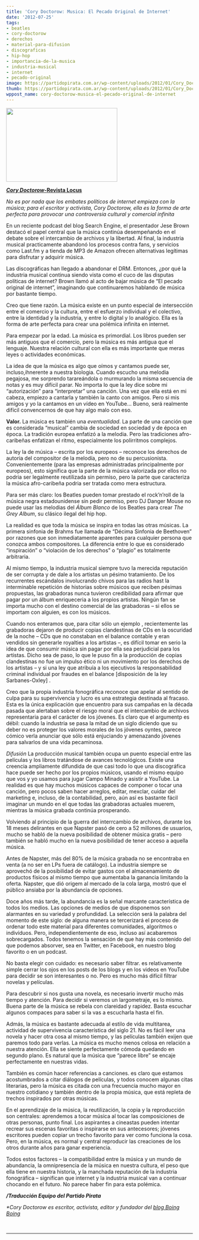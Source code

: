```yaml
---
title: 'Cory Doctorow: Musica: El Pecado Original de Internet'
date: '2012-07-25'
tags:
- beatles
- cory-doctorow
- derechos
- material-para-difusion
- discograficas
- hip-hop
- importancia-de-la-musica
- industria-musical
- internet
- pecado-original
image: https://partidopirata.com.ar/wp-content/uploads/2012/01/Cory_Doctorow_in_Borough_Market.jpg
thumb: https://partidopirata.com.ar/wp-content/uploads/2012/01/Cory_Doctorow_in_Borough_Market-150x150.jpg
wppost_name: cory-doctorow-musica-el-pecado-original-de-internet
---
```


<a href="https://partidopirata.com.ar/wp-content/uploads/2012/01/Cory_Doctorow_in_Borough_Market.jpg"><img class="size-medium wp-image-2704 alignright" title="Cory_Doctorow_in_Borough_Market" src="https://partidopirata.com.ar/wp-content/uploads/2012/01/Cory_Doctorow_in_Borough_Market-300x199.jpg" alt="" width="300" height="199" /></a>

<strong><a href="http://www.locusmag.com/Perspectives/2012/07/cory-doctorow-music-the-internets-original-sin/" target="_blank"><em><strong> Cory Doctorow-</strong></em>Revista Locus</a></strong>

<em>No es por nada que los embates políticos de internet empieza con la música; para el escritor y activista, Cory Doctorow, ella es la forma de arte perfecta para provocar una controversia cultural y comercial infinita</em>

En un reciente podcast del blog Search Engine, el presentador Jese Brown destacó el papel central que la música continúa desempeñando en el debate sobre el intercambio de archivos y la libertad. Al final, la industria musical practicamente abandonó los procesos contra fans, y servicios como Last.fm y a tienda de MP3 de Amazon ofrecen alternativas legítimas para disfrutar y adquirir música.

Las discográficas han llegado a abandonar el DRM. Entonces, ¿por qué la industria musical continua siendo vista como el cuco de las disputas políticas de internet? Brown llamó al acto de bajar música de “El pecado original de internet”, imaginando que continuaremos hablando de música por bastante tiempo.

Creo que tiene razón. La música existe en un punto especial de intersección entre el comercio y la cultura, entre el esfuerzo individual y el colectivo, entre la identidad y la industria, y entre lo digital y lo analógico. Ella es la forma de arte perfecta para crear una polémica infinita en internet.

Para empezar por la edad. La música es primordial. Los libros pueden ser más antiguos que el comercio, pero la música es más antigua que el lenguaje. Nuestra relación cultural con ella es más importante que meras leyes o actividades económicas.

La idea de que la música es algo que oímos y cantamos puede ser, incluso,ihnerente a nuestra biologia. Cuando escucho una melodia pegajosa, me sorprendo tarareándola o murmurando la misma secuencia de notas y es muy difícil parar. No importa lo que la ley dice sobre mi “autorización” para “interpretar” una canción. Una vez que ella está en mi cabeza, empiezo a cantarla y también la canto con amigos. Pero si mis amigos y yo la cantamos en un vídeo en YouTube… Bueno, será realmente difícil convencernos de que hay algo malo con eso.

<strong>Valor.</strong> La música es también una <em>eventualidad</em>. La parte de una canción que es considerada “musical” cambia de sociedad en sociedad y de época en época. La tradición europea enfatizó a la melodia. Pero las tradiciones afro-caribeñas enfatizan el ritmo, especialmente los polirritmos complejos.

La ley la de música – escrita por los europeos – reconoce los derechos de autoria del compositor de la melodía, pero no de su percusionista. Convenientemente (para las empresas administradas principalmente por europeos), esto significa que la parte de la música valorizada por ellos no podria ser legalmente reutilizada sin permiso, pero la parte que caracteriza la música afro-caribeña podria ser tratada como mera estructura.

Para ser más claro: los Beatles pueden tomar prestado el rock’n’roll de la música negra estadounidense sin pedir permiso, pero DJ Danger Mouse no puede usar las melodias del <em>Álbum Blanco</em> de los Beatles para crear <em>The Grey Album</em>, su clásico ilegal del hip hop.

La realidad es que toda la música se inspira en todas las otras músicas. La primera sinfonia de Brahms fue llamada de “Décima Sinfonia de Beethoven” por razones que son inmediatamente aparentes para cualquier persona que conozca ambos compositores. La diferencia entre lo que es considerado “inspiración” o “violación de los derechos” o “plagio” es totalmente arbitraria.

Al mismo tiempo, la industria musical siempre tuvo la merecida reputación de ser corrupta y de dale a los artistas un pésimo tratamiento. De los recurrentes escándalos involucrando chivos para las radios hast la interminable repetición de historias sobre músicos que reciben pésimas propuestas, las grabadoras nunca tuvieron credibilidad para afirmar que pagar por un álbum enriqueceria a los propios artistas. Ningún fan se importa mucho con el destino comercial de las grabadoras – si ellos se importam con alguien, es con los músicos.

Cuando nos enteramos que, para citar sólo un ejemplo , recientemente las grabadoras dejaron de producir copias clandestinas de CDs en la oscuridad de la noche – CDs que no constaban en el balance contable y eran vendidos sin generarle royalties a los artistas –, es difícil tomar en serio la idea de que consumir música sin pagar por ella sea perjudicial para los artistas. Dicho sea de paso, lo que le puso fin a la producción de copias clandestinas no fue un impulso ético ni un movimiento por los derechos de los artistas – y si una ley que atribuía a los ejecutivos la responsabilidad criminal individual por fraudes en el balance [disposición de la ley Sarbanes-Oxley] .

Creo que la propia industria fonográfica reconoce que apelar al sentido de culpa para su supervivencia y lucro es una estrategia destinada al fracaso. Esta es la única explicación que encuentro para sus campañas en la década pasada que alertaban sobre el riesgo moral que el intercambio de archivos representaria para el carácter de los jóvenes. Es claro que el argumentp es débil: cuando la industria se pasa la mitad de un siglo diciendo que su deber no es proteger los valores morales de los jóvenes oyntes, parece cómico verla anunciar que sólo está enjuciando y amenazando jóvenes para salvarlos de una vida pecaminosa.

<em>Difusión</em> La producción musical también ocupa un puento especial entre las películas y los libros tratándose de avances tecnológicos. Existe una creencia ampliamente difundida de que casi todo lo que una discográfica hace puede ser hecho por los propios músicos, usando el mismo equipo que vos y yo usamos para jugar Campo Minado y asistir a YouTube. La realidad es que hay muchos músicos capaces de componer o tocar una canción, pero pocos saben hacer arreglos, editar, mexclar, cuidar del marketing e, incluso, de la contabilidad, pero, aún así es bastante fácil imaginar un mundo en el que todas las grabadoras actuales muerem, mientras la música grabada continúa prosperando.

Volviendo al principio de la guerra del interrcambio de archivos, durante los 18 meses delirantes en que Napster pasó de cero a 52 millones de usuarios, mucho se habló de la nueva posibilidad de obtener música gratis – pero también se habló mucho en la nueva posibilidad de tener acceso a aquella música.

Antes de Napster, más del 80% de la música grabada no se encontraba en venta (a no ser en LPs fuera de catálogo). La industria siempre se aprovechó de la posibilidad de evitar gastos con el almacenamiento de productos físicos al mismo tiempo que aumentaba la ganancia limitando la oferta. Napster, que dió origem al mercado de la cola larga, mostró que el público ansiaba por la abundancia de opciones.

Doce años más tarde, la abundancia es la señal marcante característica de todos los medios. Las opciones de medios de que disponemos son alarmantes en su variedad y profundidad. La selección será la palabra del momento de este siglo: de alguna manera se tercerizará el proceso de ordenar todo este material para diferentes comunidades, algoritmos o indivíduos. Pero, independientemente de eso, incluso así acabaremos sobrecargados. Todos tenemos la sensación de que hay más contenido del que podemos absorver, sea en Twitter, en Facebook, en nuestro blog favorito o en un podcast.

No basta elegir con cuidado: es necesario saber filtrar. es relativamente simple cerrar los ojos en los posts de los blogs y en los videos en YouTube para decidir se son interesantes o no. Pero es mucho más difícil filtrar novelas y películas.

Para descubrir si nos gusta una novela, es necesario invertir mucho más tiempo y atención. Para decidir si veremos un largometraje, es lo mismo. Buena parte de la música se rebela con clareidad y rapidez. Basta escuchar algunos compaces para saber si la vas a escucharla hasta el fin.

Admás, la música es bastante adecuada al estilo de vida multitarea, actividad de supervivencia característica del siglo 21. No es fácil leer una novela y hacer otra cosa al mismo tiempo, y las películas también exijen que paremos todo para verlas. La música es mucho menos celosa en relación a nuestra atención. Ella se siente perfectamente cómoda quedando en segundo plano. Es natural que la música que “parece libre” se encaje perfectamente en nuestras vidas.

También es común hacer referencias a canciones. es claro que estamos acostumbrados a citar diálogos de películas, y todos conocem algunas citas literarias, pero la música es citada con una frecuencia mucho mayor en nuestro cotidiano y también dentro de la propia música, que está repleta de trechos inspirados por otras músicas.

En el aprendizaje de la música, la reutilización, la copia y la reproducción son centrales: aprendemos a tocar música al tocar las composiciones de otras personas, punto final. Los aspirantes a cineastas pueden intentar recrear sus escenas favoritas o inspirarse en sus antecesores; jóvenes escritores pueden copiar un trecho favorito para ver como funciona la cosa. Pero, en la música, es normal y central reproducir las creaciones de los otros durante años para ganar experiencia.

Todos estos factores – la compatibilidad entre la música y un mundo de abundancia, la omnipresencia de la música en nuestra cultura, el peso que ella tiene en nuestra historia, y la manchada reputación de la industria fonográfica – significan que internet y la industria musical van a continuar chocando en el futuro. No parece haber fin para esta polémica.

<em><strong>/Traducción Equipo del Partido Pirata</strong></em>

<em>*Cory Doctorow es escritor, activista, editor y fundador del <a href="http://boingboing.net/">blog Boing Boing</a></em>

&nbsp;

<hr />
